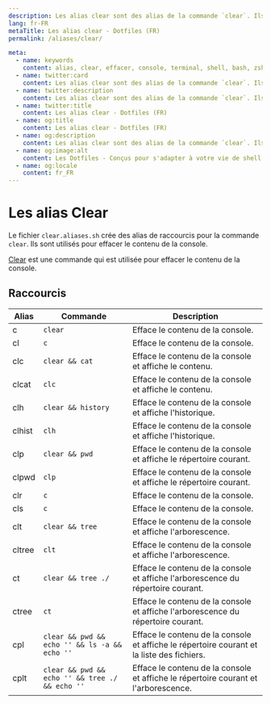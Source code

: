 ```yaml
---
description: Les alias clear sont des alias de la commande `clear`. Ils sont utilisés pour effacer le contenu de la console.
lang: fr-FR
metaTitle: Les alias clear - Dotfiles (FR)
permalink: /aliases/clear/

meta:
  - name: keywords
    content: alias, clear, effacer, console, terminal, shell, bash, zsh, fish, dotfiles, dotfiles-fr
  - name: twitter:card
    content: Les alias clear sont des alias de la commande `clear`. Ils sont utilisés pour effacer le contenu de la console.
  - name: twitter:description
    content: Les alias clear sont des alias de la commande `clear`. Ils sont utilisés pour effacer le contenu de la console.
  - name: twitter:title
    content: Les alias clear - Dotfiles (FR)
  - name: og:title
    content: Les alias clear - Dotfiles (FR)
  - name: og:description
    content: Les alias clear sont des alias de la commande `clear`. Ils sont utilisés pour effacer le contenu de la console.
  - name: og:image:alt
    content: Les Dotfiles - Conçus pour s'adapter à votre vie de shell
  - name: og:locale
    content: fr_FR
---
```


# Les alias Clear

Le fichier `clear.aliases.sh` crée des alias de raccourcis pour la commande
`clear`. Ils sont utilisés pour effacer le contenu de la console.

[Clear](https://en.wikipedia.org/wiki/Clear_(command)) est une commande qui est
utilisée pour effacer le contenu de la console.

## Raccourcis

| Alias | Commande | Description |
| ----- | ----- | ----- |
| c | `clear` | Efface le contenu de la console. |
| cl | `c` | Efface le contenu de la console. |
| clc | `clear && cat` | Efface le contenu de la console et affiche le contenu. |
| clcat | `clc` | Efface le contenu de la console et affiche le contenu. |
| clh | `clear && history` | Efface le contenu de la console et affiche l'historique. |
| clhist | `clh` | Efface le contenu de la console et affiche l'historique. |
| clp | `clear && pwd` | Efface le contenu de la console et affiche le répertoire courant. |
| clpwd | `clp` | Efface le contenu de la console et affiche le répertoire courant. |
| clr | `c` | Efface le contenu de la console. |
| cls | `c` | Efface le contenu de la console. |
| clt | `clear && tree` | Efface le contenu de la console et affiche l'arborescence. |
| cltree | `clt` | Efface le contenu de la console et affiche l'arborescence. |
| ct | `clear && tree ./` | Efface le contenu de la console et affiche l'arborescence du répertoire courant. |
| ctree | `ct` | Efface le contenu de la console et affiche l'arborescence du répertoire courant. |
| cpl | `clear && pwd && echo '' && ls -a && echo ''` | Efface le contenu de la console et affiche le répertoire courant et la liste des fichiers. |
| cplt | `clear && pwd && echo '' && tree ./ && echo ''` | Efface le contenu de la console et affiche le répertoire courant et l'arborescence. |
